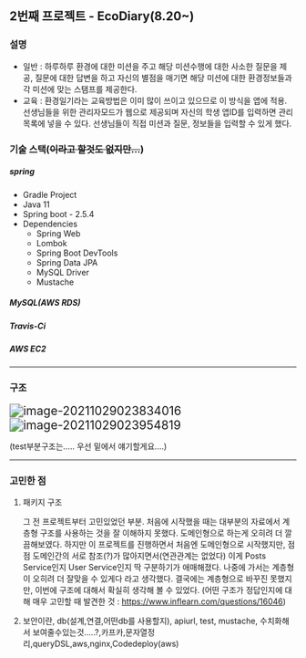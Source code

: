 ## 2번째 프로젝트 - EcoDiary(8.20~)

### 설명

* 일반 : 하루하루 환경에 대한 미션을 주고 해당 미션수행에 대한 사소한 질문을 제공, 질문에 대한 답변을 하고 자신의 별점을 매기면 해당 미션에 대한 환경정보들과 각 미션에 맞는 스탬프를 제공한다. 
* 교육 : 환경일기라는 교육방법은 이미 많이 쓰이고 있으므로 이 방식을 앱에 적용. 선생님들을 위한 관리자모드가 웹으로 제공되며 자신의 학생 앱ID를 입력하면 관리목록에 넣을 수 있다. 선생님들이 직접 미션과 질문, 정보들을 입력할 수 있게 했다. 





### 기술 스택(~~이라고 할것도 없지만...~~)

##### spring

* Gradle Project
* Java 11
* Spring boot - 2.5.4
* Dependencies
  * Spring Web
  * Lombok
  * Spring Boot DevTools
  * Spring Data JPA
  * MySQL Driver
  * Mustache

##### MySQL(AWS RDS)

##### Travis-Ci

##### AWS EC2

------

### 구조

<img src="C:\Users\leesumeen\AppData\Roaming\Typora\typora-user-images\image-20211029023834016.png" alt="image-20211029023834016" style="zoom:150%;" />

<img src="C:\Users\leesumeen\AppData\Roaming\Typora\typora-user-images\image-20211029023954819.png" alt="image-20211029023954819" style="zoom:150%;" />

(test부분구조는..... 우선 밑에서 얘기할게요....)

------

### 고민한 점

1. 패키지 구조

   그 전 프로젝트부터 고민있었던 부분. 처음에 시작했을 때는 대부분의 자료에서 계층형 구조를 사용하는 것을 잘 이해하지 못했다. 도메인형으로 하는게 오히려 더 깔끔해보였다. 하지만 이 프로젝트를 진행하면서 처음엔 도메인형으로 시작했지만, 점점 도메인간의 서로 참조(?)가 많아지면서(연관관계는 없었다) 이게 Posts Service인지 User Service인지 딱 구분하기가 애매해졌다. 나중에 가서는 계층형이 오히려 더 잘맞을 수 있게다 라고 생각했다. 결국에는 계층형으로 바꾸진 못했지만, 이번에 구조에 대해서 확실히 생각해 볼 수 있었다. (어떤 구조가 정답인지에 대해 매우 고민할 때 발견한 것 : https://www.inflearn.com/questions/16046)

2. 보안이란, db(설계,연결,어떤db를 사용할지), apiurl, test, mustache, 수치화해서 보여줄수있는것.....?,카프카,문자열정리,queryDSL,aws,nginx,Codedeploy(aws)





